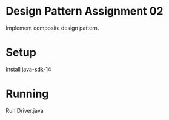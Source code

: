 # Design Pattern Assignment 02
Implement composite design pattern.

# Setup
Install java-sdk-14

# Running
Run Driver.java